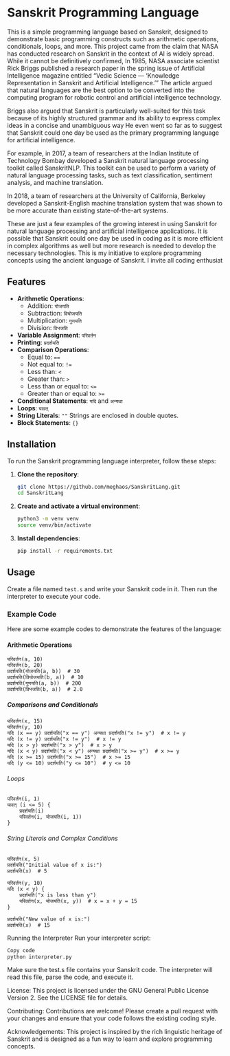 # Sanskrit Programming Language

This is a simple programming language based on Sanskrit, designed to demonstrate basic programming constructs such as arithmetic operations, conditionals, loops, and more. This project came from the claim that NASA has conducted research on Sanskrit in the context of AI is widely spread. While it cannot be definitively confirmed, In 1985, NASA associate scientist Rick Briggs published a research paper in the spring issue of Artificial Intelligence magazine entitled “Vedic Science — ‘Knowledge Representation in Sanskrit and Artificial Intelligence.’” The article argued that natural languages are the best option to be converted into the computing program for robotic control and artificial intelligence technology.

 Briggs also argued that Sanskrit is particularly well-suited for this task because of its highly structured grammar and its ability to express complex ideas in a concise and unambiguous way He even went so far as to suggest that Sanskrit could one day be used as the primary programming language for artificial intelligence.

For example, in 2017, a team of researchers at the Indian Institute of Technology Bombay developed a Sanskrit natural language processing toolkit called SanskritNLP. This toolkit can be used to perform a variety of natural language processing tasks, such as text classification, sentiment analysis, and machine translation.

In 2018, a team of researchers at the University of California, Berkeley developed a Sanskrit-English machine translation system that was shown to be more accurate than existing state-of-the-art systems. 

These are just a few examples of the growing interest in using Sanskrit for natural language processing and artificial intelligence applications. It is possible that Sanskrit could one day be used in coding as it is more efficient in complex algorithms as well but more research is needed to develop the necessary technologies. This is my initiative to explore programming concepts using the ancient language of Sanskrit. I invite all coding enthusiat

## Features

- **Arithmetic Operations**:
  - Addition: `योजयति`
  - Subtraction: `वियोजयति`
  - Multiplication: `गुणयति`
  - Division: `विभजति`
- **Variable Assignment**: `परिवर्तन`
- **Printing**: `प्रदर्शयति`
- **Comparison Operations**:
  - Equal to: `==`
  - Not equal to: `!=`
  - Less than: `<`
  - Greater than: `>`
  - Less than or equal to: `<=`
  - Greater than or equal to: `>=`
- **Conditional Statements**: `यदि` and `अन्यथा`
- **Loops**: `यावत्`
- **String Literals**: `""` Strings are enclosed in double quotes.
- **Block Statements**: `{}`

## Installation

To run the Sanskrit programming language interpreter, follow these steps:

1. **Clone the repository**:
    ```sh
    git clone https://github.com/meghaos/SanskritLang.git
    cd SanskritLang
    ```

2. **Create and activate a virtual environment**:
    ```sh
    python3 -m venv venv
    source venv/bin/activate
    ```

3. **Install dependencies**:
    ```sh
    pip install -r requirements.txt
    ```

## Usage

Create a file named `test.s` and write your Sanskrit code in it. Then run the interpreter to execute your code.

### Example Code

Here are some example codes to demonstrate the features of the language:

#### Arithmetic Operations
```sanskrit
परिवर्तन(a, 10)
परिवर्तन(b, 20)
प्रदर्शयति(योजयति(a, b))  # 30
प्रदर्शयति(वियोजयति(b, a))  # 10
प्रदर्शयति(गुणयति(a, b))  # 200
प्रदर्शयति(विभजति(b, a))  # 2.0
```

##### Comparisons and Conditionals
```sanskrit
परिवर्तन(x, 15)
परिवर्तन(y, 10)
यदि (x == y) प्रदर्शयति("x == y") अन्यथा प्रदर्शयति("x != y")  # x != y
यदि (x != y) प्रदर्शयति("x != y")  # x != y
यदि (x > y) प्रदर्शयति("x > y")  # x > y
यदि (x < y) प्रदर्शयति("x < y") अन्यथा प्रदर्शयति("x >= y")  # x >= y
यदि (x >= 15) प्रदर्शयति("x >= 15")  # x >= 15
यदि (y <= 10) प्रदर्शयति("y <= 10")  # y <= 10
```
###### Loops
```sanskrit
परिवर्तन(i, 1)
यावत् (i <= 5) {
    प्रदर्शयति(i)
    परिवर्तन(i, योजयति(i, 1))
}
```
###### String Literals and Complex Conditions
```sanskrit
परिवर्तन(x, 5)
प्रदर्शयति("Initial value of x is:")
प्रदर्शयति(x)  # 5

परिवर्तन(y, 10)
यदि (x < y) {
    प्रदर्शयति("x is less than y")
    परिवर्तन(x, योजयति(x, y))  # x = x + y = 15
}

प्रदर्शयति("New value of x is:")
प्रदर्शयति(x)  # 15
```
Running the Interpreter
Run your interpreter script:
```sh
Copy code
python interpreter.py
```

Make sure the test.s file contains your Sanskrit code. The interpreter will read this file, parse the code, and execute it.

License:
This project is licensed under the GNU General Public License Version 2. See the LICENSE file for details.

Contributing:
Contributions are welcome! Please create a pull request with your changes and ensure that your code follows the existing coding style.

Acknowledgements:
This project is inspired by the rich linguistic heritage of Sanskrit and is designed as a fun way to learn and explore programming concepts.